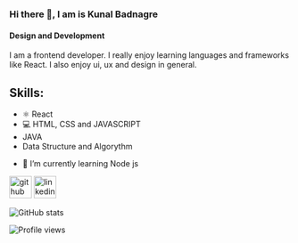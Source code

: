 ### Hi there 👋, I am is Kunal Badnagre
#### Design and Development
I am a frontend developer. I really enjoy learning languages and frameworks like React. I also enjoy ui, ux and design in general.

## Skills:
* ⚛ React
* 💻 HTML, CSS and JAVASCRIPT
* JAVA
* Data Structure and Algorythm

- 🌱 I’m currently learning Node js 


[<img src='https://cdn.jsdelivr.net/npm/simple-icons@3.0.1/icons/github.svg' alt='github' height='40'>](https://github.com/kunalbadnagre)  [<img src='https://cdn.jsdelivr.net/npm/simple-icons@3.0.1/icons/linkedin.svg' alt='linkedin' height='40'>](https://www.linkedin.com/in/https://www.linkedin.com/in/kunal-badnagre//)  

![GitHub stats](https://github-readme-stats.vercel.app/api?username=kunalbadnagre&show_icons=true)  

![Profile views](https://gpvc.arturio.dev/kunalbadnagre)  
